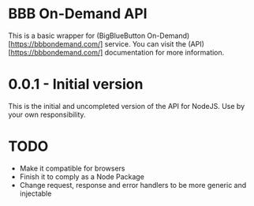 # BBB On-Demand API

This is a basic wrapper for (BigBlueButton On-Demand)[https://bbbondemand.com/] service. You can visit the (API)[https://bbbondemand.com/] documentation for more information.

# 0.0.1 - Initial version

This is the initial and uncompleted version of the API for NodeJS. Use by your own responsibility.

# TODO

* Make it compatible for browsers
* Finish it to comply as a Node Package
* Change request, response and error handlers to be more generic and injectable